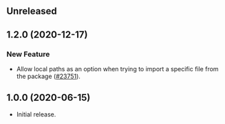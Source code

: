 <!-- Learn how to maintain this file at https://github.com/WordPress/gutenberg/tree/master/packages#maintaining-changelogs. -->

## Unreleased

## 1.2.0 (2020-12-17)

### New Feature

-   Allow local paths as an option when trying to import a specific file from the package ([#23751](https://github.com/WordPress/gutenberg/pull/23751)).

## 1.0.0 (2020-06-15)

-   Initial release.
